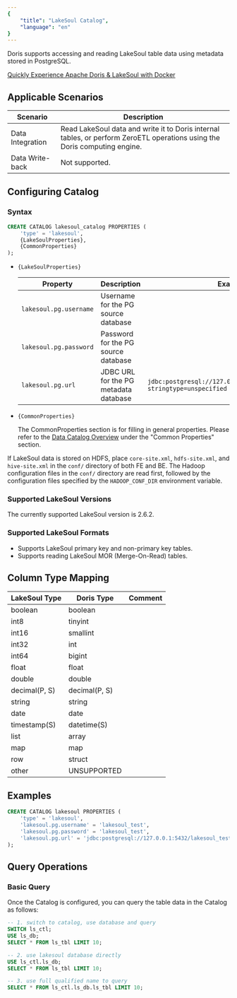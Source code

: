 ```yaml
---
{
    "title": "LakeSoul Catalog",
    "language": "en"
}
---
```


<!--
Licensed to the Apache Software Foundation (ASF) under one
or more contributor license agreements.  See the NOTICE file
distributed with this work for additional information
regarding copyright ownership.  The ASF licenses this file
to you under the Apache License, Version 2.0 (the
"License"); you may not use this file except in compliance
with the License.  You may obtain a copy of the License at

  http://www.apache.org/licenses/LICENSE-2.0

Unless required by applicable law or agreed to in writing,
software distributed under the License is distributed on an
"AS IS" BASIS, WITHOUT WARRANTIES OR CONDITIONS OF ANY
KIND, either express or implied.  See the License for the
specific language governing permissions and limitations
under the License.
-->

Doris supports accessing and reading LakeSoul table data using metadata stored in PostgreSQL.

[Quickly Experience Apache Doris & LakeSoul with Docker](../best-practices/doris-lakesoul.md)

## Applicable Scenarios

| Scenario   | Description                                               |
| ---------- | --------------------------------------------------------- |
| Data Integration | Read LakeSoul data and write it to Doris internal tables, or perform ZeroETL operations using the Doris computing engine. |
| Data Write-back | Not supported.                                       |

## Configuring Catalog

### Syntax

```sql
CREATE CATALOG lakesoul_catalog PROPERTIES (
    'type' = 'lakesoul',
    {LakeSoulProperties},
    {CommonProperties}
);
```

* `{LakeSoulProperties}`

  | Property                  | Description                           | Example |
  | ------------------------- | ------------------------------------- | ------- |
  | `lakesoul.pg.username`    | Username for the PG source database   |         |
  | `lakesoul.pg.password`    | Password for the PG source database   |         |
  | `lakesoul.pg.url`         | JDBC URL for the PG metadata database | `jdbc:postgresql://127.0.0.1:5432/lakesoul_test?stringtype=unspecified` |

* `{CommonProperties}`

  The CommonProperties section is for filling in general properties. Please refer to the [Data Catalog Overview](../catalog-overview.md) under the "Common Properties" section.

If LakeSoul data is stored on HDFS, place `core-site.xml`, `hdfs-site.xml`, and `hive-site.xml` in the `conf/` directory of both FE and BE. The Hadoop configuration files in the `conf/` directory are read first, followed by the configuration files specified by the `HADOOP_CONF_DIR` environment variable.

### Supported LakeSoul Versions

The currently supported LakeSoul version is 2.6.2.

### Supported LakeSoul Formats

- Supports LakeSoul primary key and non-primary key tables.
- Supports reading LakeSoul MOR (Merge-On-Read) tables.

## Column Type Mapping

| LakeSoul Type                        | Doris Type    | Comment                                |
| ---------------------------------- | ------------- | -------------------------------------- |
| boolean                            | boolean       |                                        |
| int8                            | tinyint       |                                        |
| int16                           | smallint      |                                        |
| int32                            | int           |                                        |
| int64                             | bigint        |                                        |
| float                              | float         |                                        |
| double                             | double        |                                        |
| decimal(P, S)                      | decimal(P, S) |                                        |
| string                            | string        |                                        |
| date                               | date          |                                        |
| timestamp(S)    						 | datetime(S)   | |
| list                              | array         |                                        |
| map                                | map           |                                        |
| row                                | struct        |                                        |
| other                              | UNSUPPORTED   |                                        |

## Examples

```sql
CREATE CATALOG lakesoul PROPERTIES (
    'type' = 'lakesoul',
    'lakesoul.pg.username' = 'lakesoul_test',
    'lakesoul.pg.password' = 'lakesoul_test',
    'lakesoul.pg.url' = 'jdbc:postgresql://127.0.0.1:5432/lakesoul_test?stringtype=unspecified'
);
```

## Query Operations

### Basic Query

Once the Catalog is configured, you can query the table data in the Catalog as follows:

```sql
-- 1. switch to catalog, use database and query
SWITCH ls_ctl;
USE ls_db;
SELECT * FROM ls_tbl LIMIT 10;

-- 2. use lakesoul database directly
USE ls_ctl.ls_db;
SELECT * FROM ls_tbl LIMIT 10;

-- 3. use full qualified name to query
SELECT * FROM ls_ctl.ls_db.ls_tbl LIMIT 10;
```
